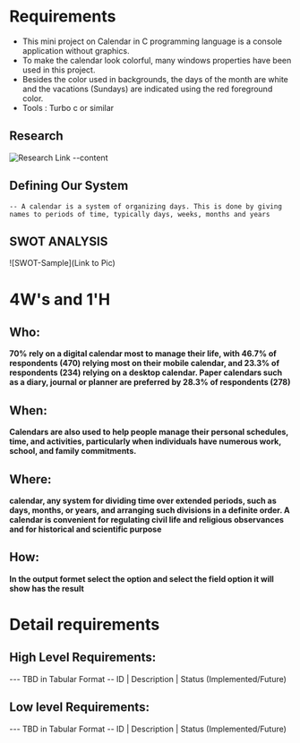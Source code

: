 # Requirements
- This mini project on Calendar in C programming language is a console application without graphics.
- To make the calendar look colorful, many windows properties have been used in this project.
- Besides the color used in backgrounds, the days of the month are white and the vacations (Sundays) are indicated using the red foreground color.
- Tools : Turbo c or similar 

## Research
![Research Link](https://openresearchcalendar.org/)
--content 
## Defining Our System
    -- A calendar is a system of organizing days. This is done by giving names to periods of time, typically days, weeks, months and years
## SWOT ANALYSIS
![SWOT-Sample](Link to Pic)

# 4W&#39;s and 1&#39;H

## Who:

**70% rely on a digital calendar most to manage their life, with 46.7% of respondents (470) relying most on their mobile calendar, and 23.3% of respondents (234) relying on a desktop calendar. Paper calendars such as a diary, journal or planner are preferred by 28.3% of respondents (278)**


## When:

**Calendars are also used to help people manage their personal schedules, time, and activities, particularly when individuals have numerous work, school, and family commitments.**

## Where:

**calendar, any system for dividing time over extended periods, such as days, months, or years, and arranging such divisions in a definite order. A calendar is convenient for regulating civil life and religious observances and for historical and scientific purpose**

## How:

**In the output formet select the option and select the field option it will show has the result**

# Detail requirements
## High Level Requirements:
--- TBD in Tabular Format 
-- ID | Description | Status (Implemented/Future)


##  Low level Requirements:
--- TBD in Tabular Format 
-- ID | Description | Status (Implemented/Future)
